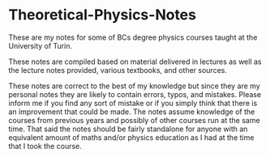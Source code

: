 # Theoretical-Physics-Notes

These are my notes for some of BCs degree physics courses taught at the University of Turin.

These notes are compiled based on material delivered in lectures as well as the lecture notes provided, various textbooks, and other sources.

These notes are correct to the best of my knowledge but since they are my personal notes they are likely to contain errors, typos, and mistakes. Please inform me if you find any sort of mistake or if you simply think that there is an improvement that could be made. The notes assume knowledge of the courses from previous years and possibly of other courses run at the same time. That said the notes should be fairly standalone for anyone with an equivalent amount of maths and/or physics education as I had at the time that I took the course.
